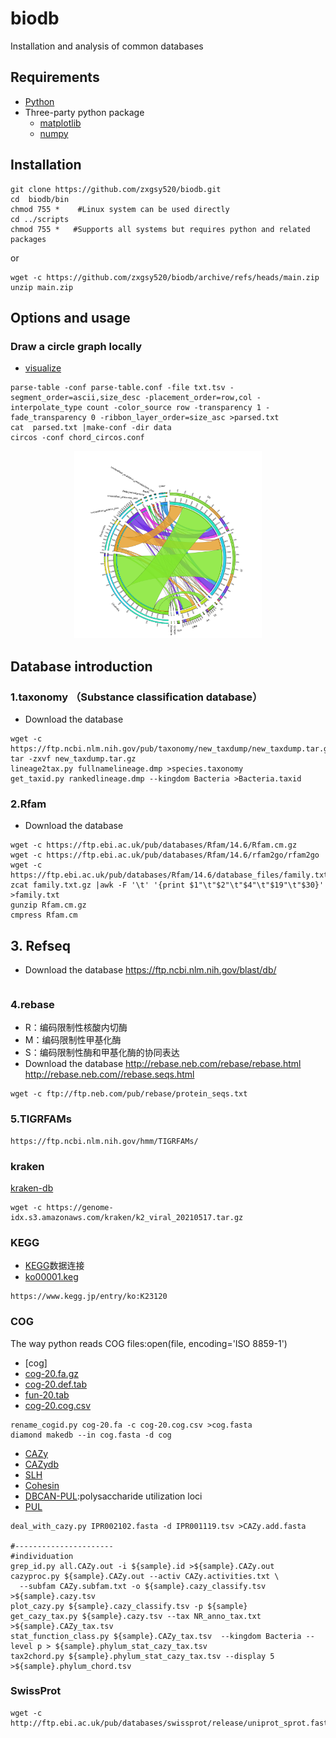 # biodb
Installation and analysis of common databases

## Requirements
* [Python](https://www.python.org/)
* Three-party python package
  * [matplotlib](https://matplotlib.org/)
  * [numpy](https://numpy.org/doc/stable/index.html)
## Installation
```
git clone https://github.com/zxgsy520/biodb.git
cd  biodb/bin    
chmod 755 *    #Linux system can be used directly
cd ../scripts
chmod 755 *   #Supports all systems but requires python and related packages
```
or
```
wget -c https://github.com/zxgsy520/biodb/archive/refs/heads/main.zip
unzip main.zip

```
## Options and usage
### Draw a circle graph locally
* [visualize](http://mkweb.bcgsc.ca/tableviewer/visualize/)
```
parse-table -conf parse-table.conf -file txt.tsv -segment_order=ascii,size_desc -placement_order=row,col -interpolate_type count -color_source row -transparency 1 -fade_transparency 0 -ribbon_layer_order=size_asc >parsed.txt
cat  parsed.txt |make-conf -dir data
circos -conf chord_circos.conf 
```
<p align="center">
  <img src="https://github.com/zxgsy520/biodb/blob/main/docs/order_chord.svg" width = "300" height = "300" alt="Species functional circle diagram"/>
</p>

## Database introduction

### 1.taxonomy （Substance classification database）
* Download the database
```
wget -c https://ftp.ncbi.nlm.nih.gov/pub/taxonomy/new_taxdump/new_taxdump.tar.gz
tar -zxvf new_taxdump.tar.gz
lineage2tax.py fullnamelineage.dmp >species.taxonomy
get_taxid.py rankedlineage.dmp --kingdom Bacteria >Bacteria.taxid

```


### 2.Rfam
* Download the database
```
wget -c https://ftp.ebi.ac.uk/pub/databases/Rfam/14.6/Rfam.cm.gz
wget -c https://ftp.ebi.ac.uk/pub/databases/Rfam/14.6/rfam2go/rfam2go
wget -c https://ftp.ebi.ac.uk/pub/databases/Rfam/14.6/database_files/family.txt.gz
zcat family.txt.gz |awk -F '\t' '{print $1"\t"$2"\t"$4"\t"$19"\t"$30}' >family.txt
gunzip Rfam.cm.gz
cmpress Rfam.cm
```
## 3. Refseq
* Download the database
https://ftp.ncbi.nlm.nih.gov/blast/db/
```

```

### 4.rebase
* R：编码限制性核酸内切酶
* M：编码限制性甲基化酶
* S：编码限制性酶和甲基化酶的协同表达
* Download the database
http://rebase.neb.com/rebase/rebase.html
http://rebase.neb.com//rebase.seqs.html
```
wget -c ftp://ftp.neb.com/pub/rebase/protein_seqs.txt
```

### 5.TIGRFAMs
```
https://ftp.ncbi.nlm.nih.gov/hmm/TIGRFAMs/
```


### kraken
[kraken-db](https://benlangmead.github.io/aws-indexes/k2)
```
wget -c https://genome-idx.s3.amazonaws.com/kraken/k2_viral_20210517.tar.gz

```

### KEGG
* [KEGG](https://www.kegg.jp/)数据连接
* [ko00001.keg](https://www.kegg.jp/brite/ko00001)
```
https://www.kegg.jp/entry/ko:K23120
```
### COG
The way python reads COG files:open(file, encoding='ISO 8859-1')
* [cog]
* [cog-20.fa.gz](https://ftp.ncbi.nih.gov/pub/COG/COG2020/data/cog-20.fa.gz)
* [cog-20.def.tab](https://ftp.ncbi.nih.gov/pub/COG/COG2020/data/cog-20.def.tab)
* [fun-20.tab](https://ftp.ncbi.nih.gov/pub/COG/COG2020/data/fun-20.tab)
* [cog-20.cog.csv](https://ftp.ncbi.nih.gov/pub/COG/COG2020/data/cog-20.cog.csv)
```
rename_cogid.py cog-20.fa -c cog-20.cog.csv >cog.fasta
diamond makedb --in cog.fasta -d cog

```

* [CAZy](http://www.cazy.org/)
* [CAZydb](https://bcb.unl.edu/dbCAN2/download/Databases/)
* [SLH](https://www.ebi.ac.uk/interpro/entry/IPR001119)
* [Cohesin](https://www.ebi.ac.uk/interpro/entry/IPR002102)
* [DBCAN-PUL](https://bcb.unl.edu/dbcan_pul/Webserver/static/DBCAN-PUL/):polysaccharide utilization loci
* [PUL](https://bcb.unl.edu/dbcan_pul/Webserver/static/DBCAN-PUL/PUL.faa)
```
deal_with_cazy.py IPR002102.fasta -d IPR001119.tsv >CAZy.add.fasta

#----------------------
#individuation
grep_id.py all.CAZy.out -i ${sample}.id >${sample}.CAZy.out
cazyproc.py ${sample}.CAZy.out --activ CAZy.activities.txt \
  --subfam CAZy.subfam.txt -o ${sample}.cazy_classify.tsv >${sample}.cazy.tsv
plot_cazy.py ${sample}.cazy_classify.tsv -p ${sample}
get_cazy_tax.py ${sample}.cazy.tsv --tax NR_anno_tax.txt >${sample}.CAZy_tax.tsv
stat_function_class.py ${sample}.CAZy_tax.tsv  --kingdom Bacteria --level p > ${sample}.phylum_stat_cazy_tax.tsv
tax2chord.py ${sample}.phylum_stat_cazy_tax.tsv --display 5 >${sample}.phylum_chord.tsv
```
### SwissProt
```
wget -c http://ftp.ebi.ac.uk/pub/databases/swissprot/release/uniprot_sprot.fasta.gz
```

